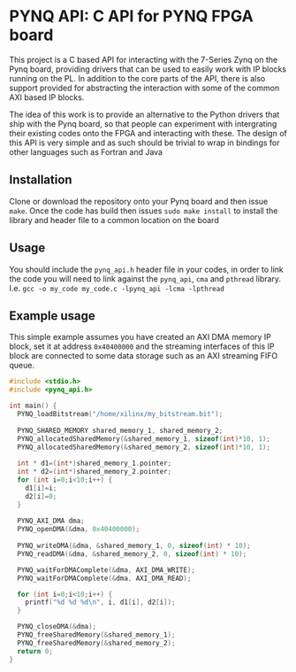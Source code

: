 # PYNQ API: C API for PYNQ FPGA board

This project is a C based API for interacting with the 7-Series Zynq on the Pynq board, providing drivers that can be used to easily work with IP blocks running on the PL. In addition to the core parts of the API, there is also support provided for abstracting the interaction with some of the common AXI based IP blocks.

The idea of this work is to provide an alternative to the Python drivers that ship with the Pynq board, so that people can experiment with intergrating their existing codes onto the FPGA and interacting with these. The design of this API is very simple and as such should be trivial to wrap in bindings for other languages such as Fortran and Java

## Installation

Clone or download the repository onto your Pynq board and then issue ``make``. Once the code has build then issues ``sudo make install`` to install the library and header file to a common location on the board

## Usage

You should include the ``pynq_api.h`` header file in your codes, in order to link the code you will need to link against the ``pynq_api``, ``cma`` and ``pthread`` library. I.e. ``gcc -o my_code my_code.c -lpynq_api -lcma -lpthread``

## Example usage

This simple example assumes you have created an AXI DMA memory IP block, set it at address ``0x40400000`` and the streaming interfaces of this IP block are connected to some data storage such as an AXI streaming FIFO queue.

```c
#include <stdio.h>
#include <pynq_api.h>

int main() {
  PYNQ_loadBitstream("/home/xilinx/my_bitstream.bit");
  
  PYNQ_SHARED_MEMORY shared_memory_1, shared_memory_2;
  PYNQ_allocatedSharedMemory(&shared_memory_1, sizeof(int)*10, 1);
  PYNQ_allocatedSharedMemory(&shared_memory_2, sizeof(int)*10, 1);
  
  int * d1=(int*)shared_memory_1.pointer;
  int * d2=(int*)shared_memory_2.pointer;
  for (int i=0;i<10;i++) {
    d1[i]=i;
    d2[i]=0;
  }
  
  PYNQ_AXI_DMA dma;
  PYNQ_openDMA(&dma, 0x40400000);
  
  PYNQ_writeDMA(&dma, &shared_memory_1, 0, sizeof(int) * 10);
  PYNQ_readDMA(&dma, &shared_memory_2, 0, sizeof(int) * 10);

  PYNQ_waitForDMAComplete(&dma, AXI_DMA_WRITE);
  PYNQ_waitForDMAComplete(&dma, AXI_DMA_READ);

  for (int i=0;i<10;i++) {
    printf("%d %d %d\n", i, d1[i], d2[i]);
  }

  PYNQ_closeDMA(&dma);
  PYNQ_freeSharedMemory(&shared_memory_1);
  PYNQ_freeSharedMemory(&shared_memory_2);
  return 0;
}

```
